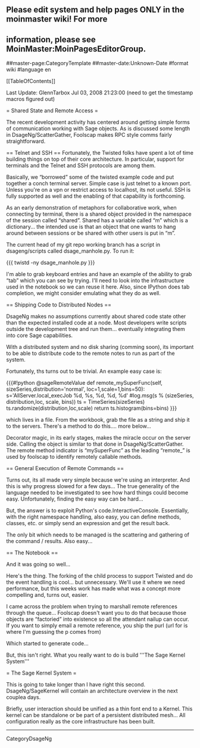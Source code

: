 ## Please edit system and help pages ONLY in the moinmaster wiki! For more
## information, please see MoinMaster:MoinPagesEditorGroup.
##master-page:CategoryTemplate
##master-date:Unknown-Date
#format wiki
#language en

[[TableOfContents]]

Last Update: GlennTarbox Jul 03, 2008 21:23:00 (need to get the timestamp macros figured out)

= Shared State and Remote Access =

The recent development activity has centered around getting simple forms of communication working with Sage objects.  As is discussed some length in DsageNg/ScatterGather, Foolscap makes RPC style comms fairly straightforward.

== Telnet and SSH ==
Fortunately, the Twisted folks have spent a lot of time building things on top of their core architecture.  In particular, support for terminals and the Telnet and SSH protocols are among them.

Basically, we &ldquo;borrowed&rdquo; some of the twisted example code and put together a conch terminal server. Simple case is just telnet to a known port.  Unless you're on a vpn or restrict access to localhost, its not useful.  SSH is fully supported as well and the enabling of that capability is forthcoming.

As an early demonstration of metaphors for collaborative work, when connecting by terminal, there is a shared object provided in the namespace of the session called &ldquo;shared&rdquo;.  Shared has a variable called &ldquo;m&rdquo; which is a dictionary... the intended use is that an object that one wants to hang around between sessions or be shared with other users is put in &ldquo;m&rdquo;.

The current head of my git repo working branch has a script in dsageng/scripts called dsage_manhole.py.  To run it:

{{{
twistd -ny dsage_manhole.py
}}}

I'm able to grab keyboard entries and have an example of the ability to grab &ldquo;tab&rdquo; which you can see by trying.  I'll need to look into the infrastructure used in the notebook so we can reuse it here.  Also, since IPython does tab completion, we might consider emulating what they do as well.

== Shipping Code to Distributed Nodes ==

DsageNg makes no assumptions currently about shared code state other than the expected installed code at a node.  Most developers write scripts outside the development tree and run them... eventually integrating them into core Sage capabilities.

With a distributed system and no disk sharing (comming soon), its important to be able to distribute code to the remote notes to run as part of the system.

Fortunately, ths turns out to be trivial.  An example easy case is:

{{{#!python
@sageRemoteValue
def remote_mySuperFunc(self, sizeSeries,distribution='normal',
                   loc=1,scale=1,bins=50):
    s='AllServer.local_execJob %d, %s, %d, %d, %d'
    #log.msg(s % (sizeSeries, distribution,loc, scale, bins))
    ts = TimeSeries(sizeSeries)
    ts.randomize(distribution,loc,scale)
    return ts.histogram(bins=bins)
}}}

which lives in a file.  From the workbook, grab the file as a string and ship it to the servers.  There's a method to do this.... more below...

Decorator magic, in its early stages, makes the miracle occur on the server side.  Calling the object is similar to that done in DsageNg/ScatterGather.  The remote method indicator is &ldquo;mySuperFunc&rdquo; as the leading &ldquo;remote_&rdquo; is used by foolscap to identify remotely callable methods.

== General Execution of Remote Commands ==

Turns out, its all made very simple because we're using an interpreter.  And this is why progress slowed for a few days... The true generality of the language needed to be investigated to see how hard things could become easy.  Unfortunately, finding the easy way can be hard...

But, the answer is to exploit Python's code.InteractiveConsole.  Essentially, with the right namespace handling, also easy, you can define methods, classes, etc. or simply send an expression and get the result back.

The only bit which needs to be managed is the scattering and gathering of the command / results.  Also easy...

== The Notebook ==

And it was going so well...

Here's the thing.  The forking of the child process to support Twisted and do the event handling is cool... but unnecessary.  We'll use it where we need performance, but this weeks work has made what was a concept more compelling and, turns out, easier.

I came across the problem when trying to marshall remote references through the queue...  Foolscap doesn't want you to do that because those objects are &ldquo;factoried&rdquo; into existence so all the attendant nailup can occur.  If you want to simply email a remote reference, you ship the purl (url for is where I'm guessing the p comes from)

Which started to generate code...

But, this isn't right.  What you really want to do is build '''The Sage Kernel System'''

= The Sage Kernel System =

This is going to take longer than I have right this second.  DsageNg/SageKernel will contain an architecture overview in the next couplea days.

Briefly, user interaction should be unified as a thin font end to a Kernel.  This kernel can be standalone or be part of a persistent distributed mesh...  All configuration really as the core infrastructure has been built.


----
CategoryDsageNg
